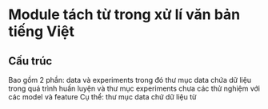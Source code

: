 # Module tách từ trong xử lí văn bản tiếng Việt

## Cấu trúc
Bao gồm 2 phần: data và experiments 
trong đó thư mục data chứa dữ liệu trong quá trình huấn luyện 
và thư mục experiments chưa các thử nghiệm với các model và feature
Cụ thể: thư mục data chứ dữ liệu từ 
